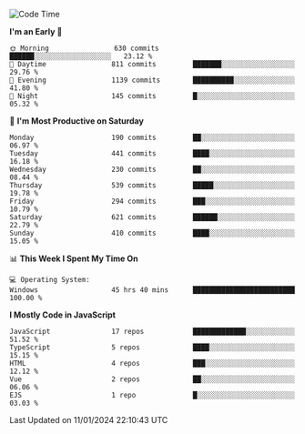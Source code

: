 <!--START_SECTION:waka-->
![Code Time](http://img.shields.io/badge/Code%20Time-3%2C081%20hrs%2040%20mins-blue)

**I'm an Early 🐤** 

```text
🌞 Morning                630 commits         ██████░░░░░░░░░░░░░░░░░░░   23.12 % 
🌆 Daytime                811 commits         ███████░░░░░░░░░░░░░░░░░░   29.76 % 
🌃 Evening                1139 commits        ██████████░░░░░░░░░░░░░░░   41.80 % 
🌙 Night                  145 commits         █░░░░░░░░░░░░░░░░░░░░░░░░   05.32 % 
```
📅 **I'm Most Productive on Saturday** 

```text
Monday                   190 commits         ██░░░░░░░░░░░░░░░░░░░░░░░   06.97 % 
Tuesday                  441 commits         ████░░░░░░░░░░░░░░░░░░░░░   16.18 % 
Wednesday                230 commits         ██░░░░░░░░░░░░░░░░░░░░░░░   08.44 % 
Thursday                 539 commits         █████░░░░░░░░░░░░░░░░░░░░   19.78 % 
Friday                   294 commits         ███░░░░░░░░░░░░░░░░░░░░░░   10.79 % 
Saturday                 621 commits         ██████░░░░░░░░░░░░░░░░░░░   22.79 % 
Sunday                   410 commits         ████░░░░░░░░░░░░░░░░░░░░░   15.05 % 
```


📊 **This Week I Spent My Time On** 

```text
💻 Operating System: 
Windows                  45 hrs 40 mins      █████████████████████████   100.00 % 
```

**I Mostly Code in JavaScript** 

```text
JavaScript               17 repos            █████████████░░░░░░░░░░░░   51.52 % 
TypeScript               5 repos             ████░░░░░░░░░░░░░░░░░░░░░   15.15 % 
HTML                     4 repos             ███░░░░░░░░░░░░░░░░░░░░░░   12.12 % 
Vue                      2 repos             ██░░░░░░░░░░░░░░░░░░░░░░░   06.06 % 
EJS                      1 repo              █░░░░░░░░░░░░░░░░░░░░░░░░   03.03 % 
```




 Last Updated on 11/01/2024 22:10:43 UTC
<!--END_SECTION:waka-->

<!--
**likaiqiang/likaiqiang** is a ✨ _special_ ✨ repository because its `README.md` (this file) appears on your GitHub profile.

Here are some ideas to get you started:

- 🔭 I’m currently working on ...
- 🌱 I’m currently learning ...
- 👯 I’m looking to collaborate on ...
- 🤔 I’m looking for help with ...
- 💬 Ask me about ...
- 📫 How to reach me: ...
- 😄 Pronouns: ...
- ⚡ Fun fact: ...
-->
